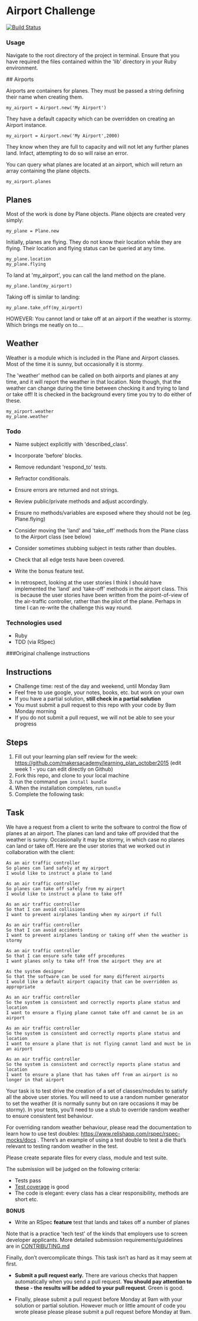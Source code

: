 Airport Challenge
=================

[![Build Status](https://travis-ci.org/forty9er/airport_challenge.svg?branch=master)](https://travis-ci.org/forty9er/airport_challenge)


### Usage

Navigate to the root directory of the project in terminal. 
Ensure that you have required the files contained within the 'lib' directory in your Ruby environment.

## Airports

Airports are containers for planes. 
They must be passed a string defining their name when creating them. 

```
my_airport = Airport.new('My Airport')
```

They have a default capacity which can be overridden on creating an Airport instance. 

```
my_airport = Airport.new('My Airport',2000)
```

They know when they are full to capacity and will not let any further planes land. Infact, attempting to do so will raise an error.

You can query what planes are located at an airport, which will return an array containing the plane objects.

```
my_airport.planes
```


## Planes

Most of the work is done by Plane objects. 
Plane objects are created very simply:

```
my_plane = Plane.new
```

Initially, planes are flying. They do not know their location while they are flying.
Their location and flying status can be queried at any time.

```
my_plane.location
my_plane.flying
```

To land at 'my_airport', you can call the land method on the plane.

```
my_plane.land(my_airport)
```

Taking off is similar to landing:

```
my_plane.take_off(my_airport)
```

HOWEVER: You cannot land or take off at an airport if the weather is stormy. Which brings me neatly on to....


## Weather

Weather is a module which is included in the Plane and Airport classes.
Most of the time it is sunny, but occasionally it is stormy.

The 'weather' method can be called on both airports and planes at any time, and it will report the weather in that location. Note though, that the weather can change during the time between checking it and trying to land or take off! It is checked in the background every time you try to do either of these.

```
my_airport.weather
my_plane.weather
```


### Todo

* Name subject explicitly with 'described_class'.
* Incorporate 'before' blocks.
* Remove redundant 'respond_to' tests.
* Refractor conditionals.
* Ensure errors are returned and not strings.
* Review public/private methods and adjust accordingly.
* Ensure no methods/variables are exposed where they should not be (eg. Plane.flying)
* Consider moving the 'land' and 'take_off' methods from the Plane class to the Airport class (see below)
* Consider sometimes stubbing subject in tests rather than doubles.
* Check that all edge tests have been covered.
* Write the bonus feature test.

* In retrospect, looking at the user stories I think I should have implemented the 'land' and 'take-off' methods in the airport class. This is because the user stories have been written from the point-of-view of the air-traffic controller, rather than the pilot of the plane. Perhaps in time I can re-write the challenge this way round.


### Technologies used

* Ruby
* TDD (via RSpec)





###Original challenge instructions

Instructions
---------

* Challenge time: rest of the day and weekend, until Monday 9am
* Feel free to use google, your notes, books, etc. but work on your own
* If you have a partial solution, **still check in a partial solution**
* You must submit a pull request to this repo with your code by 9am Monday morning
* If you do not submit a pull request, we will not be able to see your progress

Steps
-------

1. Fill out your learning plan self review for the week: https://github.com/makersacademy/learning_plan_october2015 (edit week 1 - you can edit directly on Github)
2. Fork this repo, and clone to your local machine
3. run the command `gem install bundle`
4. When the installation completes, run `bundle`
3. Complete the following task:

Task
-----

We have a request from a client to write the software to control the flow of planes at an airport. The planes can land and take off provided that the weather is sunny. Occasionally it may be stormy, in which case no planes can land or take off.  Here are the user stories that we worked out in collaboration with the client:

```
As an air traffic controller
So planes can land safely at my airport
I would like to instruct a plane to land

As an air traffic controller
So planes can take off safely from my airport
I would like to instruct a plane to take off

As an air traffic controller
So that I can avoid collisions
I want to prevent airplanes landing when my airport if full

As an air traffic controller
So that I can avoid accidents
I want to prevent airplanes landing or taking off when the weather is stormy

As an air traffic controller
So that I can ensure safe take off procedures
I want planes only to take off from the airport they are at

As the system designer
So that the software can be used for many different airports
I would like a default airport capacity that can be overridden as appropriate

As an air traffic controller
So the system is consistent and correctly reports plane status and location
I want to ensure a flying plane cannot take off and cannot be in an airport

As an air traffic controller
So the system is consistent and correctly reports plane status and location
I want to ensure a plane that is not flying cannot land and must be in an airport

As an air traffic controller
So the system is consistent and correctly reports plane status and location
I want to ensure a plane that has taken off from an airport is no longer in that airport
```

Your task is to test drive the creation of a set of classes/modules to satisfy all the above user stories. You will need to use a random number generator to set the weather (it is normally sunny but on rare occasions it may be stormy). In your tests, you'll need to use a stub to override random weather to ensure consistent test behaviour.

For overriding random weather behaviour, please read the documentation to learn how to use test doubles: https://www.relishapp.com/rspec/rspec-mocks/docs . There’s an example of using a test double to test a die that’s relevant to testing random weather in the test.

Please create separate files for every class, module and test suite.

The submission will be judged on the following criteria:

* Tests pass
* [Test coverage](https://github.com/makersacademy/course/blob/master/pills/test_coverage.md) is good
* The code is elegant: every class has a clear responsibility, methods are short etc.

**BONUS**

* Write an RSpec **feature** test that lands and takes off a number of planes

Note that is a practice 'tech test' of the kinds that employers use to screen developer applicants.  More detailed submission requirements/guidelines are in [CONTRIBUTING.md](CONTRIBUTING.md)

Finally, don’t overcomplicate things. This task isn’t as hard as it may seem at first.

* **Submit a pull request early.**  There are various checks that happen automatically when you send a pull request.  **You should pay attention to these - the results will be added to your pull request**.  Green is good.

* Finally, please submit a pull request before Monday at 9am with your solution or partial solution.  However much or little amount of code you wrote please please please submit a pull request before Monday at 9am.
